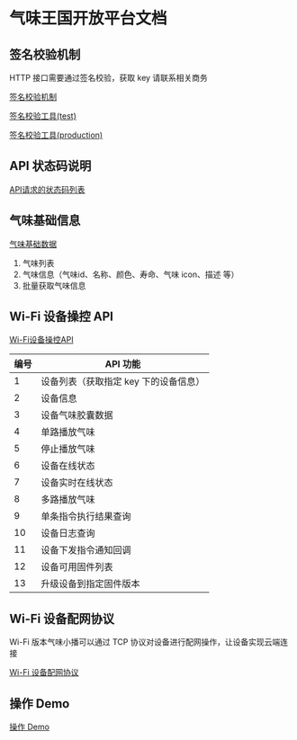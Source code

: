 # 气味王国开放平台文档

## 签名校验机制

HTTP 接口需要通过签名校验，获取 key 请联系相关商务

[签名校验机制](./signature.md)

[签名校验工具(test)](https://scentrealm.com/api-tools?flag=test)

[签名校验工具(production)](https://scentrealm.com/api-tools)

## API 状态码说明

[API请求的状态码列表](./code.md)

## 气味基础信息

[气味基础数据](./basic.md)

1. 气味列表
2. 气味信息（气味id、名称、颜色、寿命、气味 icon、描述 等）
3. 批量获取气味信息

## Wi-Fi 设备操控 API

[Wi-Fi设备操控API](./wifi.md)

| 编号 |API 功能  |
|--|--|
| 1 |设备列表（获取指定 key 下的设备信息）  |
| 2 |设备信息  |
| 3 |设备气味胶囊数据  |
| 4 |单路播放气味  |
| 5 |停止播放气味  |
| 6 |设备在线状态  |
| 7 |设备实时在线状态  |
| 8 |多路播放气味  |
| 9 |单条指令执行结果查询  |
| 10 |设备日志查询  |
| 11 |设备下发指令通知回调  |
| 12 |设备可用固件列表  |
| 13 |升级设备到指定固件版本  |


## Wi-Fi 设备配网协议

Wi-Fi 版本气味小播可以通过 TCP 协议对设备进行配网操作，让设备实现云端连接

[Wi-Fi 设备配网协议](./ap.md)

## 操作 Demo

[操作 Demo](./demo/demo.js.md)
